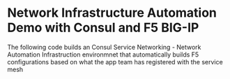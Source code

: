 # Network Infrastructure Automation Demo with Consul and F5 BIG-IP

The following code builds an Consul Service Networking - Network Automation Infrastruction environmnet that automatically builds F5 configurations based on what the app team has registered with the service mesh

